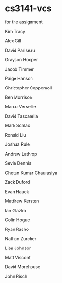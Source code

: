 # cs3141-vcs
for the assignment

Kim Tracy

Alex Gill

David Pariseau

Grayson Hooper

Jacob Timmer

Paige Hanson

Christopher Coppernoll

Ben Morrison

Marco Versellie

David Tascarella

Mark Schlax

Ronald Liu

Joshua Rule

Andrew Lathrop

Sevin Dennis

Chetan Kumar Chaurasiya

Zack Duford

Evan Hauck

Matthew Kersten

Ian Glazko

Colin Hogue

Ryan Rasho

Nathan Zurcher

Lisa Johnson

Matt Visconti

David Morehouse

John Risch

